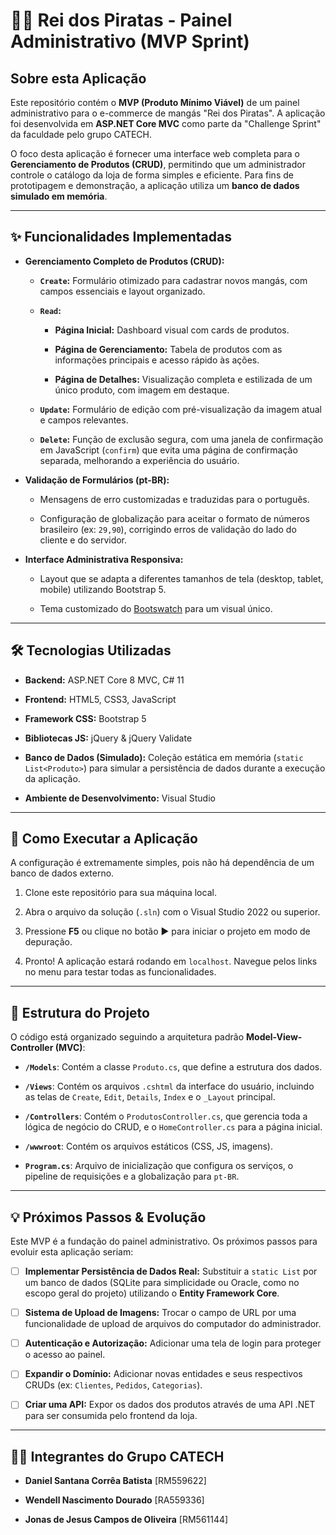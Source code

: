 
# 🏴‍☠️ Rei dos Piratas - Painel Administrativo (MVP Sprint)

## Sobre esta Aplicação

Este repositório contém o **MVP (Produto Mínimo Viável)** de um painel administrativo para o e-commerce de mangás "Rei dos Piratas". A aplicação foi desenvolvida em **ASP.NET Core MVC** como parte da "Challenge Sprint" da faculdade pelo grupo CATECH.

O foco desta aplicação é fornecer uma interface web completa para o **Gerenciamento de Produtos (CRUD)**, permitindo que um administrador controle o catálogo da loja de forma simples e eficiente. Para fins de prototipagem e demonstração, a aplicação utiliza um **banco de dados simulado em memória**.


----------

## ✨ Funcionalidades Implementadas

-   **Gerenciamento Completo de Produtos (CRUD):**
    
    -   **`Create`:** Formulário otimizado para cadastrar novos mangás, com campos essenciais e layout organizado.
        
    -   **`Read`:**
        
        -   **Página Inicial:** Dashboard visual com cards de produtos.
            
        -   **Página de Gerenciamento:** Tabela de produtos com as informações principais e acesso rápido às ações.
            
        -   **Página de Detalhes:** Visualização completa e estilizada de um único produto, com imagem em destaque.
            
    -   **`Update`:** Formulário de edição com pré-visualização da imagem atual e campos relevantes.
        
    -   **`Delete`:** Função de exclusão segura, com uma janela de confirmação em JavaScript (`confirm`) que evita uma página de confirmação separada, melhorando a experiência do usuário.
        
-   **Validação de Formulários (pt-BR):**
    
    -   Mensagens de erro customizadas e traduzidas para o português.
        
    -   Configuração de globalização para aceitar o formato de números brasileiro (ex: `29,90`), corrigindo erros de validação do lado do cliente e do servidor.
        
-   **Interface Administrativa Responsiva:**
    
    -   Layout que se adapta a diferentes tamanhos de tela (desktop, tablet, mobile) utilizando Bootstrap 5.
        
    -   Tema customizado do [Bootswatch](https://bootswatch.com/) para um visual único.
        

----------

## 🛠️ Tecnologias Utilizadas

-   **Backend:** ASP.NET Core 8 MVC, C# 11
    
-   **Frontend:** HTML5, CSS3, JavaScript
    
-   **Framework CSS:** Bootstrap 5
    
-   **Bibliotecas JS:** jQuery & jQuery Validate
    
-   **Banco de Dados (Simulado):** Coleção estática em memória (`static List<Produto>`) para simular a persistência de dados durante a execução da aplicação.
    
-   **Ambiente de Desenvolvimento:** Visual Studio
    

----------

## 🚀 Como Executar a Aplicação

A configuração é extremamente simples, pois não há dependência de um banco de dados externo.

1.  Clone este repositório para sua máquina local.
    
2.  Abra o arquivo da solução (`.sln`) com o Visual Studio 2022 ou superior.
    
3.  Pressione **F5** ou clique no botão ▶️ para iniciar o projeto em modo de depuração.
    
4.  Pronto! A aplicação estará rodando em `localhost`. Navegue pelos links no menu para testar todas as funcionalidades.
    

----------

## 📂 Estrutura do Projeto

O código está organizado seguindo a arquitetura padrão **Model-View-Controller (MVC)**:

-   **`/Models`**: Contém a classe `Produto.cs`, que define a estrutura dos dados.
    
-   **`/Views`**: Contém os arquivos `.cshtml` da interface do usuário, incluindo as telas de `Create`, `Edit`, `Details`, `Index` e o `_Layout` principal.
    
-   **`/Controllers`**: Contém o `ProdutosController.cs`, que gerencia toda a lógica de negócio do CRUD, e o `HomeController.cs` para a página inicial.
    
-   **`/wwwroot`**: Contém os arquivos estáticos (CSS, JS, imagens).
    
-   **`Program.cs`**: Arquivo de inicialização que configura os serviços, o pipeline de requisições e a globalização para `pt-BR`.
    

----------

## 💡 Próximos Passos & Evolução

Este MVP é a fundação do painel administrativo. Os próximos passos para evoluir esta aplicação seriam:

-   [ ] **Implementar Persistência de Dados Real:** Substituir a `static List` por um banco de dados (SQLite para simplicidade ou Oracle, como no escopo geral do projeto) utilizando o **Entity Framework Core**.
    
-   [ ] **Sistema de Upload de Imagens:** Trocar o campo de URL por uma funcionalidade de upload de arquivos do computador do administrador.
    
-   [ ] **Autenticação e Autorização:** Adicionar uma tela de login para proteger o acesso ao painel.
    
-   [ ] **Expandir o Domínio:** Adicionar novas entidades e seus respectivos CRUDs (ex: `Clientes`, `Pedidos`, `Categorias`).
    
-   [ ] **Criar uma API:** Expor os dados dos produtos através de uma API .NET para ser consumida pelo frontend da loja.
    

----------

## 👨‍💻 Integrantes do Grupo CATECH

-   **Daniel Santana Corrêa Batista** [RM559622]
    
-   **Wendell Nascimento Dourado** [RA559336]
    
-   **Jonas de Jesus Campos de Oliveira** [RM561144]
